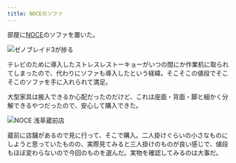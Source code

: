 ```yaml
---
title: NOCEのソファ
---
```

部屋に[NOCE](https://www.noce.co.jp/)のソファを置いた。

![](https://lh3.googleusercontent.com/GT78eMg9nrjfkFEoXrRbHjAiQNJT4Ni0qYZeyvkXgCl41r_a6k1GgKguAF-mO9FIsoK9QMze5x_IZXoEqIbJFVzFhJLx4-fm4pnqqjtnF5Ya_ucI4I8hFvCf-VU6NUz8yB_pwKf1ju1Dat2vci7Xd933iRsIMd0zs9Bx_2NZmdOmd5jsnjO9JZ-G0u6_vg "ゼノブレイド3が捗る")

テレビのために導入したストレスレストーキョーがいつの間にか作業机に取られてしまったので、代わりにソファも導入したという経緯。そこそこの値段でそこそこのソファを手に入れられて満足。

大型家具は搬入できるか心配だったのだけど、これは座面・背面・脚と細かく分解できるやつだったので、安心して購入できた。

![](https://lh5.googleusercontent.com/zhuU-wtqYmdH57v5czoWwqyv2gHZMzC_tn1ydteCncxXRtnRpPpn7lnTW2h5n1bDd2lYcXaUpfJsPWUcyGfdZWUCgW8NtmBO3CufUH03zxN2LEQMhj2oVjCQBvKbi3NKAQ6JXIWAC55jDjTlI0pI0GyCsof8Yp7C0UPWKEvF_Lij-JyQGxMPW2NvwEq_RA "NOCE 浅草蔵前店")

蔵前に店舗があるので見に行って、そこで購入。二人掛けぐらいの小さなものにしようと思っていたものの、実際見てみると三人掛けのものが良い感じで、値段もほぼ変わらないので今回のものを選んだ。実物を確認してみるのは大事だ。

